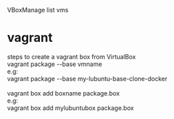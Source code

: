  VBoxManage list vms

# vagrant <br />
steps to create a vagrant box from VirtualBox <br />
vagrant package --base vmname <br />
e.g: <br />
vagrant package --base my-lubuntu-base-clone-docker<br />
<br />
vagrant box add boxname package.box <br />
e.g: <br />
vagrant box add mylubuntubox package.box <br />
